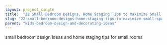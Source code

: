 ```yaml
---
layout: project_single
title:  "22 Small Bedroom Designs, Home Staging Tips to Maximize Small Spaces"
slug: "22-small-bedroom-designs-home-staging-tips-to-maximize-small-spaces"
parent: "kids-bedroom-design-and-decorating-ideas"
---
```

small bedroom design ideas and home staging tips for small rooms